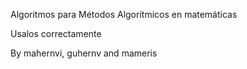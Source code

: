 Algoritmos para Métodos Algorítmicos en matemáticas

Usalos correctamente

By mahernvi, guhernv and mameris
